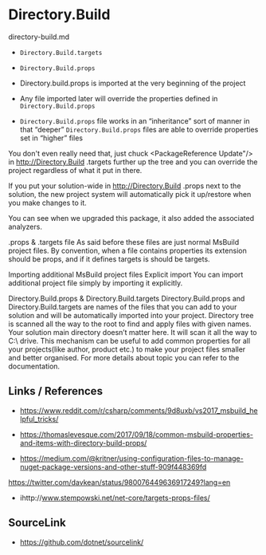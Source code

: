 # Directory.Build

directory-build.md

*   `Directory.Build.targets`

*   `Directory.Build.props`


*   Directory.build.props is imported at the very beginning of the project

*   Any file imported later will override the properties defined in 
    `Directory.Build.props`

*   `Directory.Build.props` file works in an “inheritance” sort of manner in that 
    “deeper” `Directory.Build.props` files are able to override properties set in 
    “higher” files

You don't even really need that, just chuck <PackageReference Update"/> in http://Directory.Build .targets further up the tree and you can override the project regardless of what it put in there.

If you put your solution-wide <PackageReference /> in http://Directory.Build .props next to the solution, the new project system will automatically pick it up/restore when you make changes to it.

You can see when we upgraded this package, it also added the associated analyzers.







.props & .targets file
As said before these files are just normal MsBuild project files. By convention, when a file contains properties its extension should be props, and if it defines targets is should be targets. 



Importing additional MsBuild project files
Explicit import
You can import additional project file simply by importing it explicitly.

<import project="additionalProperties.props" />
Directory.Build.props & Directory.Build.targets
Directory.Build.props and Directory.Build.targets are names of the files that you can add to your solution and will be automatically imported into your project. Directory tree is scanned all the way to the root to find and apply files with given names. Your solution main directory doesn’t matter here. It will scan it all the way to C:\ drive.
This mechanism can be useful to add common properties for all your projects(like author, product etc.) to make your project files smaller and better organised. For more details about topic you can refer to the documentation.






## Links / References

*   https://www.reddit.com/r/csharp/comments/9d8uxb/vs2017_msbuild_helpful_tricks/

*   https://thomaslevesque.com/2017/09/18/common-msbuild-properties-and-items-with-directory-build-props/

*   https://medium.com/@kritner/using-configuration-files-to-manage-nuget-package-versions-and-other-stuff-909f448369fd

https://twitter.com/davkean/status/980076449636917249?lang=en

*   ihttp://www.stempowski.net/net-core/targets-props-files/




## SourceLink

*   https://github.com/dotnet/sourcelink/
